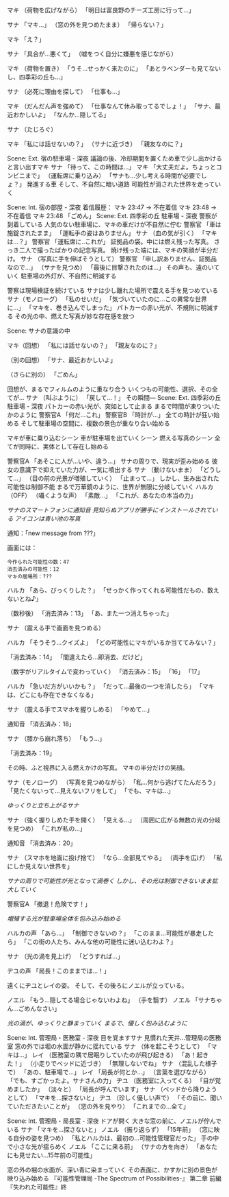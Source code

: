 マキ
（荷物を広げながら）
「明日は富良野のチーズ工房に行って...」

サナ
「マキ...」
（窓の外を見つめたまま）
「帰らない？」

マキ
「え？」

サナ
「具合が...悪くて」
（嘘をつく自分に嫌悪を感じながら）

マキ
（荷物を置き）
「うそ...せっかく来たのに」
「あとラベンダーも見てないし、四季彩の丘も...」

サナ
（必死に理由を探して）
「仕事も...」

マキ
（だんだん声を強めて）
「仕事なんて休み取ってるでしょ！」
「サナ、最近おかしいよ」
「なんか...隠してる」

サナ
（たじろぐ）

マキ
「私には話せないの？」
（サナに近づき）
「親友なのに？」

Scene: Ext. 宿の駐車場 - 深夜
議論の後、冷却期間を置くため車で少し出かけると言い出すマキ
サナ
「待って、この時間は...」
マキ
「大丈夫だよ。ちょっとコンビニまで」
（運転席に乗り込み）
「サナも...少し考える時間が必要でしょ？」
発進する車
そして、不自然に暗い道路
可能性が消された世界を走っていく

Scene: Int. 宿の部屋 - 深夜
着信履歴：
マキ 23:47 → 不在着信
マキ 23:48 → 不在着信
マキ 23:48 「ごめん」
Scene: Ext. 四季彩の丘 駐車場 - 深夜
警察が到着している
人気のない駐車場に、マキの車だけが不自然に佇む
警察官
「車は施錠されたまま」
「運転手の姿はありません」
サナ
（血の気が引く）
「マキは...？」
警察官
「運転席に..これが」
証拠品の袋。中には燃え残った写真。
さっき二人で撮ったばかりの記念写真。
焼け残った端には、マキの笑顔が半分だけ。
サナ
（写真に手を伸ばそうとして）
警察官
「申し訳ありません、証拠品なので...」
（サナを見つめ）
「最後に目撃されたのは...」
その声も、遠のいていく
駐車場の外灯が、不自然に明滅する


警察は現場検証を続けている
サナは少し離れた場所で震える手を見つめている
サナ（モノローグ）
「私のせいだ」
「気づいていたのに...この異常な世界に...」
「マキを、巻き込んでしまった」
パトカーの赤い光が、不規則に明滅する
その光の中、燃えた写真が妙な存在感を放つ

Scene: サナの意識の中

マキ（回想）
「私には話せないの？」
「親友なのに？」

（別の回想）
「サナ、最近おかしいよ」

（さらに別の）
「ごめん」

回想が、まるでフィルムのように重なり合う
いくつもの可能性、選択、その全てが...
サナ
（叫ぶように）
「戻して...！」
その瞬間―
Scene: Ext. 四季彩の丘 駐車場 - 深夜
パトカーの赤い光が、突如として止まる
まるで時間が凍りついたかのように
警察官A
「何だ...これ」
警察官B
「時計が...」
全ての時計が狂い始める
そして駐車場の空間に、複数の景色が重なり合い始める

マキが車に乗り込むシーン
車が駐車場を出ていくシーン
燃える写真のシーン
全てが同時に、実体として存在し始める

警察官A
「あそこに人が...いや、違う...」
サナの周りで、現実が歪み始める
彼女の意識下で抑えていた力が、一気に噴出する
サナ
（動けないまま）
「どうして...」
（目の前の光景が増殖していく）
「止まって...」
しかし、生み出された可能性は制御不能
まるで万華鏡のように、世界が無限に分岐していく
ハルカ（OFF）
（囁くような声）
「素敵...」
「これが、あなたの本当の力」


*サナのスマートフォンに通知音*
*見知らぬアプリが勝手にインストールされている*
*アイコンは青い池の写真*

通知：「new message from ???」

画面には：
```
今作られた可能性の数：47
消去済みの可能性：12
マキの居場所：???
```

ハルカ
「あら、びっくりした？」
「せっかく作ってくれる可能性だもの、数えないとね♪」

（数秒後）
「消去済み：13」
「あ、また一つ消えちゃった」

サナ
（震える手で画面を見つめる）

ハルカ
「そうそう...クイズよ」
「どの可能性にマキがいるか当ててみない？」

「消去済み：14」
「間違えたら...即消去、だけど」

（数字がリアルタイムで変わっていく）
「消去済み：15」
「16」
「17」

ハルカ
「急いだ方がいいかも？」
「だって...最後の一つを消したら」
「マキは、どこにも存在できなくなる」


サナ
（震える手でスマホを握りしめる）
「やめて...」

通知音
「消去済み：18」

サナ
（膝から崩れ落ち）
「もう...」

「消去済み：19」

その時、ふと視界に入る燃えかけの写真。
マキの半分だけの笑顔。

サナ（モノローグ）
（写真を見つめながら）
「私...何から逃げてたんだろう」
「見たくないって...見えないフリをして」
「でも、マキは...」

*ゆっくりと立ち上がるサナ*

サナ
（強く握りしめた手を開く）
「見える...」
（周囲に広がる無数の光の分岐を見つめ）
「これが私の...」

通知音
「消去済み：20」

サナ
（スマホを地面に投げ捨て）
「なら...全部見てやる」
（両手を広げ）
「私にしか見えない世界を」

*サナの周りで可能性が光となって渦巻く*
*しかし、その光は制御できないまま拡大していく*

警察官A
「撤退！危険です！」

*増殖する光が駐車場全体を包み込み始める*

ハルカの声
「あら...」
「制御できないの？」
「このまま...可能性が暴走したら」
「この街の人たち、みんな他の可能性に迷い込むわよ？」

サナ
（光の渦を見上げ）
「どうすれば...」

ヂユの声
「局長！このままでは...！」

遠くにヂユとレイの姿。
そして、その後ろにノエルが立っている。

ノエル
「もう...隠してる場合じゃないわよね」
（手を翳す）
ノエル
「サナちゃん...ごめんなさい」

*光の渦が、ゆっくりと静まっていく*
*まるで、優しく包み込むように*

Scene: Int. 管理局・医務室 - 深夜
目を覚ますサナ
見慣れた天井...管理局の医務室
窓の外では堀の水面が静かに揺れている
サナ
（体を起こそうとして）
「マキは...」
レイ
（医務室の隅で居眠りしていたのが飛び起きる）
「あ！起きた！」
（小走りでベッドに近づき）
「無理しないでね」
サナ
（混乱した様子で）
「あの、駐車場で...」
レイ
「局長が何とか...」
（言葉を選びながら）
「でも、すごかったよ。サナさんの力」
ヂユ
（医務室に入ってくる）
「目が覚めましたか」
（淡々と）
「局長が呼んでいます」
サナ
（ベッドから降りようとして）
「マキを...探さないと」
ヂユ
（珍しく優しい声で）
「その前に、聞いていただきたいことが」
（窓の外を見やり）
「これまでの...全て」

Scene: Int. 管理局・局長室 - 深夜
ドアが開く
大きな窓の前に、ノエルが佇んでいる
サナ
「マキを...探さないと」
ノエル
（振り返らず）
「15年前」
（窓に映る自分の姿を見つめ）
「私とハルカは、最初の...可能性管理官だった」
手の中で小さな光が揺らめく
ノエル
「ここに来る前」
（サナの方を向き）
「あなたにも見せたい...15年前の可能性」

窓の外の堀の水面が、深い青に染まっていく
その表面に、かすかに別の景色が映り込み始める
『可能性管理局 -The Spectrum of Possibilities-』
第二章 前編 『失われた可能性』終